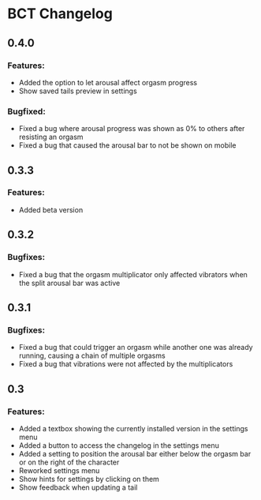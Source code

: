 # BCT Changelog
## 0.4.0
### Features:
- Added the option to let arousal affect orgasm progress
- Show saved tails preview in settings
### Bugfixed:
- Fixed a bug where arousal progress was shown as 0% to others after resisting an orgasm
- Fixed a bug that caused the arousal bar to not be shown on mobile

## 0.3.3
### Features:
- Added beta version

## 0.3.2
### Bugfixes:
- Fixed a bug that the orgasm multiplicator only affected vibrators when the split arousal bar was active

## 0.3.1
### Bugfixes:
- Fixed a bug that could trigger an orgasm while another one was already running, causing a chain of multiple orgasms
- Fixed a bug that vibrations were not affected by the multiplicators

## 0.3
### Features:
- Added a textbox showing the currently installed version in the settings menu
- Added a button to access the changelog in the settings menu
- Added a setting to position the arousal bar either below the orgasm bar or on the right of the character
- Reworked settings menu
- Show hints for settings by clicking on them
- Show feedback when updating a tail
